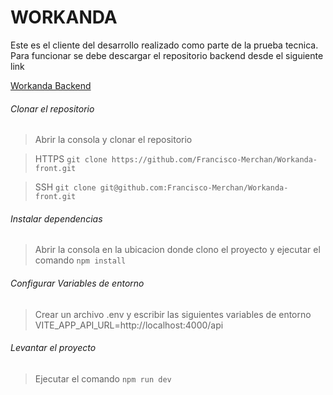 # WORKANDA 
Este es el cliente del desarrollo realizado como parte de la prueba tecnica.
Para funcionar se debe descargar el repositorio backend desde el siguiente link

[Workanda Backend](https://github.com/Francisco-Merchan/Workanda-back "Workanda Backend")

###### Clonar el repositorio
>Abrir la consola y clonar el repositorio

>HTTPS
`git clone https://github.com/Francisco-Merchan/Workanda-front.git`

>SSH
`git clone git@github.com:Francisco-Merchan/Workanda-front.git`

###### Instalar dependencias
>Abrir la consola en la ubicacion donde clono el proyecto y ejecutar el comando
`npm install`

######  Configurar Variables de entorno
>Crear un archivo .env y escribir las siguientes variables de entorno
    VITE_APP_API_URL=http://localhost:4000/api

###### Levantar el proyecto
>Ejecutar el comando 
`npm run dev`
